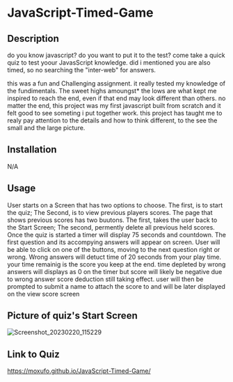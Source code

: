 # JavaScript-Timed-Game

## Description

do you know javascript? do you want to put it to the test? come take a quick quiz to test yoour JavasScript knowledge.
did i mentioned you are also timed, so no searching the "inter-web" for answers.

this was a fun and Challenging assignment. it really tested my knowledge of the fundimentals. The sweet highs amoungst* 
the lows are what kept me inspired to reach the end, even if that end may look different than others. no matter the end,
this project was my first javascript built from scratch and it felt good to see someting i put together work. this project
has taught me to realy pay attention to the details and how to think different, to the see the small and the large picture.

## Installation

N/A

## Usage

User starts on a Screen that has two options to choose. The first, is to start the quiz; The Second, is to view previous players scores. The page that shows previous scores has two buutons. The first, takes the user back to the Start Screen; The second, permently delete all previous held scores. Once the quiz is started a timer will display 75 seconds and countdown. The first question and its accompying answers will appear on screen. User will be able to click on one of the buttons, moving to the next question right or wrong. Wrong answers will detuct time of 20 seconds from your play time. your time remainig is the score you keep at the end. time depleted by wrong answers will displays as 0 on the timer but score will likely be negative due to wrong answer score deduction still taking effect. user will then be prompted to submit a name to attach the score to and will be later displayed on the view score screen 

## Picture of quiz's Start Screen

![Screenshot_20230220_115229](https://user-images.githubusercontent.com/121896793/220251368-a7bb3333-1d7d-449b-9292-d6aec73c313b.png)

## Link to Quiz

https://moxufo.github.io/JavaScript-Timed-Game/




